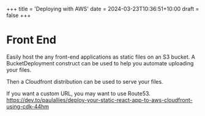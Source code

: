 +++
title = 'Deploying with AWS'
date = 2024-03-23T10:36:51+10:00
draft = false
+++

# Front End
Easily host the any front-end applications as static files on an S3 bucket. A BucketDeployment construct can be used to help you automate uploading your files.

Then a Cloudfront distribution can be used to serve your files.

If you want a custom URL, you may want to use Route53. https://dev.to/paulallies/deploy-your-static-react-app-to-aws-cloudfront-using-cdk-44hm


